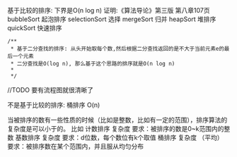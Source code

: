 基于比较的排序:
下界是O(n log n)
证明:《算法导论》第三版 第八章107页
bubbleSort 起泡排序
selectionSort 选择
mergeSort 归并
heapSort 堆排序
quickSort 快速排序
```
/**
 * 基于二分查找的排序: 从头开始取每个数,然后根据二分查找返回的是不大于当前元素e的最后一个元素
 * 二分查找是O(log n), 那么基于这个思路的排序就是O(n log n)
 *
 */
```

//TODO 要有流程图就很清晰了

不是基于比较的排序:
桶排序 O(n)

当被排序的数有一些性质的时候（比如是整数，比如有一定的范围），排序算法的复杂度是可以小于的。
比如
计数排序 复杂度 要求：被排序的数是0~k范围内的整数
基数排序 复杂度 要求：d位数，每个数位有k个取值
桶排序 复杂度 （平均） 要求：被排序数在某个范围内，并且服从均匀分布
